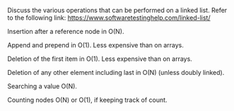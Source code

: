   Discuss the various operations that can be performed on a linked list. Refer to the following link: https://www.softwaretestinghelp.com/linked-list/

Insertion after a reference node in O(N).

Append and prepend in O(1). Less expensive than on arrays.

Deletion of the first item in O(1). Less expensive than on arrays.

Deletion of any other element including last in O(N) (unless doubly linked).

Searching a value O(N).

Counting nodes O(N) or O(1), if keeping track of count.
